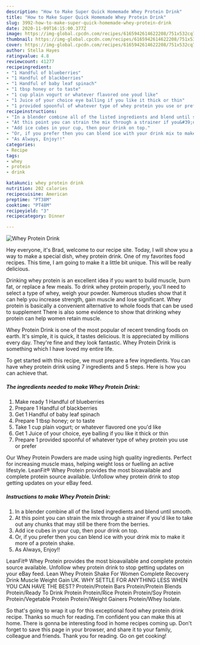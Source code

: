 ```yaml
---
description: "How to Make Super Quick Homemade Whey Protein Drink"
title: "How to Make Super Quick Homemade Whey Protein Drink"
slug: 3992-how-to-make-super-quick-homemade-whey-protein-drink
date: 2020-11-09T16:15:00.377Z
image: https://img-global.cpcdn.com/recipes/6165942614622208/751x532cq70/whey-protein-drink-recipe-main-photo.jpg
thumbnail: https://img-global.cpcdn.com/recipes/6165942614622208/751x532cq70/whey-protein-drink-recipe-main-photo.jpg
cover: https://img-global.cpcdn.com/recipes/6165942614622208/751x532cq70/whey-protein-drink-recipe-main-photo.jpg
author: Stella Hayes
ratingvalue: 4.8
reviewcount: 41277
recipeingredient:
- "1 Handful of blueberries"
- "1 Handful of blackberries"
- "1 Handful of baby leaf spinach"
- "1 tbsp honey or to taste"
- "1 cup plain vogurt or whatever flavored one youd like"
- "1 Juice of your choice eye balling if you like it thick or thin"
- "1 provided spoonful of whatever type of whey protein you use or prefer"
recipeinstructions:
- "In a blender combine all of the listed ingredients and blend until smooth."
- "At this point you can strain the mix through a strainer if you&#39;d like to take out any chunks that may still be there from the berries."
- "Add ice cubes in your cup, then pour drink on top."
- "Or, if you prefer then you can blend ice with your drink mix to make it more of a protein shake."
- "As Always, Enjoy!!"
categories:
- Recipe
tags:
- whey
- protein
- drink

katakunci: whey protein drink 
nutrition: 202 calories
recipecuisine: American
preptime: "PT38M"
cooktime: "PT48M"
recipeyield: "3"
recipecategory: Dinner

---
```



![Whey Protein Drink](https://img-global.cpcdn.com/recipes/6165942614622208/751x532cq70/whey-protein-drink-recipe-main-photo.jpg)

Hey everyone, it's Brad, welcome to our recipe site. Today, I will show you a way to make a special dish, whey protein drink. One of my favorites food recipes. This time, I am going to make it a little bit unique. This will be really delicious.

Drinking whey protein is an excellent idea if you want to build muscle, burn fat, or replace a few meals. To drink whey protein properly, you&#39;ll need to select a type of whey, weigh your powder. Numerous studies show that it can help you increase strength, gain muscle and lose significant. Whey protein is basically a convenient alternative to whole foods that can be used to supplement There is also some evidence to show that drinking whey protein can help women retain muscle.

Whey Protein Drink is one of the most popular of recent trending foods on earth. It's simple, it is quick, it tastes delicious. It is appreciated by millions every day. They're fine and they look fantastic. Whey Protein Drink is something which I have loved my entire life.


To get started with this recipe, we must prepare a few ingredients. You can have whey protein drink using 7 ingredients and 5 steps. Here is how you can achieve that.

<!--inarticleads1-->

##### The ingredients needed to make Whey Protein Drink:

1. Make ready 1 Handful of blueberries
1. Prepare 1 Handful of blackberries
1. Get 1 Handful of baby leaf spinach
1. Prepare 1 tbsp honey; or to taste
1. Take 1 cup plain vogurt; or whatever flavored one you&#39;d like
1. Get 1 Juice of your choice, eye balling if you like it thick or thin
1. Prepare 1 provided spoonful of whatever type of whey protein you use or prefer


Our Whey Protein Powders are made using high quality ingredients. Perfect for increasing muscle mass, helping weight loss or fuelling an active lifestyle. LeanFit® Whey Protein provides the most bioavailable and complete protein source available. Unfollow whey protein drink to stop getting updates on your eBay feed. 

<!--inarticleads2-->

##### Instructions to make Whey Protein Drink:

1. In a blender combine all of the listed ingredients and blend until smooth.
1. At this point you can strain the mix through a strainer if you&#39;d like to take out any chunks that may still be there from the berries.
1. Add ice cubes in your cup, then pour drink on top.
1. Or, if you prefer then you can blend ice with your drink mix to make it more of a protein shake.
1. As Always, Enjoy!!


LeanFit® Whey Protein provides the most bioavailable and complete protein source available. Unfollow whey protein drink to stop getting updates on your eBay feed. Lean Whey Protein Shake For Women Complete Recovery Drink Muscle Weight Gain UK. WHY SETTLE FOR ANYTHING LESS WHEN YOU CAN HAVE THE BEST? Protein/Protein Bars Protein/Protein Blends Protein/Ready To Drink Protein Protein/Rice Protein Protein/Soy Protein Protein/Vegetable Protein Protein/Weight Gainers Protein/Whey Isolate. 

So that's going to wrap it up for this exceptional food whey protein drink recipe. Thanks so much for reading. I'm confident you can make this at home. There is gonna be interesting food in home recipes coming up. Don't forget to save this page in your browser, and share it to your family, colleague and friends. Thank you for reading. Go on get cooking!
